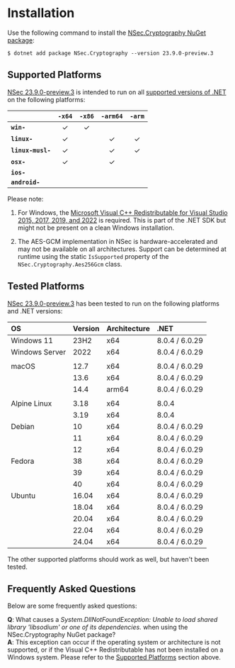 # Installation

Use the following command to install the
[NSec.Cryptography NuGet package](https://www.nuget.org/packages/NSec.Cryptography/23.9.0-preview.3):

    $ dotnet add package NSec.Cryptography --version 23.9.0-preview.3


## Supported Platforms

[NSec 23.9.0-preview.3](https://www.nuget.org/packages/NSec.Cryptography/23.9.0-preview.3)
is intended to run on all
[supported versions of .NET](https://dotnet.microsoft.com/en-us/platform/support/policy/dotnet-core)
on the following platforms:

|                       | `-x64`   | `-x86`   | `-arm64` | `-arm`   |
|:----------------------|:--------:|:--------:|:--------:|:--------:|
| **`win-`**            | &check;  | &check;  |          |          |
| **`linux-`**          | &check;  |          | &check;  | &check;  |
| **`linux-musl-`**     | &check;  |          | &check;  | &check;  |
| **`osx-`**            | &check;  |          | &check;  |          |
| **`ios-`**            |          |          |          |          |
| **`android-`**        |          |          |          |          |


Please note:

1. For Windows, the
   [Microsoft Visual C++ Redistributable for Visual Studio 2015, 2017, 2019, and 2022](https://learn.microsoft.com/en-US/cpp/windows/latest-supported-vc-redist)
   is required. This is part of the .NET SDK but might not be present on a
   clean Windows installation.

2. The AES-GCM implementation in NSec is hardware-accelerated and may not be
   available on all architectures. Support can be determined at runtime using
   the static `IsSupported` property of the `NSec.Cryptography.Aes256Gcm` class.


## Tested Platforms

[NSec 23.9.0-preview.3](https://www.nuget.org/packages/NSec.Cryptography/23.9.0-preview.3)
has been tested to run on the following platforms and .NET versions:

| OS                   | Version  | Architecture  | .NET           |
|:-------------------- |:-------- |:------------- |:-------------- |
| Windows 11           | 23H2     | x64           | 8.0.4 / 6.0.29 |
| Windows Server       | 2022     | x64           | 8.0.4 / 6.0.29 |
|                      |          |               |                |
| macOS                | 12.7     | x64           | 8.0.4 / 6.0.29 |
|                      | 13.6     | x64           | 8.0.4 / 6.0.29 |
|                      | 14.4     | arm64         | 8.0.4 / 6.0.29 |
|                      |          |               |                |
| Alpine Linux         | 3.18     | x64           | 8.0.4          |
|                      | 3.19     | x64           | 8.0.4          |
| Debian               | 10       | x64           | 8.0.4 / 6.0.29 |
|                      | 11       | x64           | 8.0.4 / 6.0.29 |
|                      | 12       | x64           | 8.0.4 / 6.0.29 |
| Fedora               | 38       | x64           | 8.0.4 / 6.0.29 |
|                      | 39       | x64           | 8.0.4 / 6.0.29 |
|                      | 40       | x64           | 8.0.4 / 6.0.29 |
| Ubuntu               | 16.04    | x64           | 8.0.4 / 6.0.29 |
|                      | 18.04    | x64           | 8.0.4 / 6.0.29 |
|                      | 20.04    | x64           | 8.0.4 / 6.0.29 |
|                      | 22.04    | x64           | 8.0.4 / 6.0.29 |
|                      | 24.04    | x64           | 8.0.4 / 6.0.29 |

The other supported platforms should work as well, but haven't been tested.


## Frequently Asked Questions

Below are some frequently asked questions:

**Q**: What causes a *System.DllNotFoundException: Unable to load shared
library 'libsodium' or one of its dependencies.* when using the
NSec.Cryptography NuGet package?  
**A**: This exception can occur if the operating system or architecture is not
supported, or if the Visual C++ Redistributable has not been installed on a
Windows system. Please refer to the [Supported Platforms](#supported-platforms)
section above.
